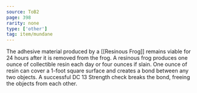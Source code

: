 ```yaml
---
source: ToB2
page: 398
rarity: none
type: ['other']
tag: item/mundane
---
```


The adhesive material produced by a [[Resinous Frog]] remains viable for 24 hours after it is removed from the frog. A resinous frog produces one ounce of collectible resin each day or four ounces if slain. One ounce of resin can cover a 1-foot square surface and creates a bond between any two objects. A successful DC 13 Strength check breaks the bond, freeing the objects from each other.

